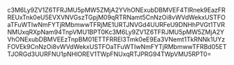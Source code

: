 c3M6Ly9ZV1Z6TFRJMU5pMW5ZMjA2YVhONExubDBMVEF4TlRnek9EazFRREUxTnk0eU5EVXVNVGszTGpjM09qRTRNamt5CnNzOi8vWVdWekxUSTFOaTFuWTIwNmFYTjRMbmwwTFRjME1URTJNVGd4UURFeU9DNHhPVGt1TVRNMUxqRXpNam94TnpVMU1BPT0Kc3M6Ly9ZV1Z6TFRJMU5pMW5ZMjA2YVhONExubDBMVEEzTnpBM01ETTFRREl3Tmk0eE9Ea3VNemt1TkRNNk1UYzFOVEk9CnNzOi8vWVdWekxUSTFOaTFuWTIwNmFYTjRMbmwwTFRBd05ETTJORGd3UURFNU1pNHlOREV1TWpFNUxqRTJPRG94TWpVMU5RPT0=
